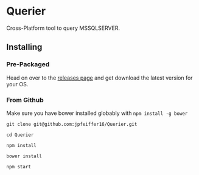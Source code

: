 # Querier
Cross-Platform tool to query MSSQLSERVER.

## Installing

### Pre-Packaged
Head on over to the [releases page](https://github.com/jpfeiffer16/Querier/releases) and get download the latest version for your OS.

### From Github

Make sure you have bower installed globably with `npm install -g bower`

`git clone git@github.com:jpfeiffer16/Querier.git`

`cd Querier`

`npm install`

`bower install`

`npm start`